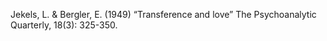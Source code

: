 Jekels, L. & Bergler, E. (1949) “Transference and love” The Psychoanalytic Quarterly, 18(3): 325-350.